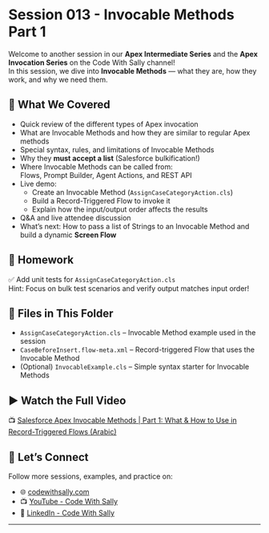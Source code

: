 # Session 013 - Invocable Methods Part 1

Welcome to another session in our **Apex Intermediate Series** and the **Apex Invocation Series** on the Code With Sally channel!  
In this session, we dive into **Invocable Methods** — what they are, how they work, and why we need them.

## 🔹 What We Covered

- Quick review of the different types of Apex invocation
- What are Invocable Methods and how they are similar to regular Apex methods
- Special syntax, rules, and limitations of Invocable Methods
- Why they **must accept a list** (Salesforce bulkification!)
- Where Invocable Methods can be called from:  
  Flows, Prompt Builder, Agent Actions, and REST API
- Live demo:
  - Create an Invocable Method (`AssignCaseCategoryAction.cls`)
  - Build a Record-Triggered Flow to invoke it
  - Explain how the input/output order affects the results
- Q&A and live attendee discussion
- What’s next: How to pass a list of Strings to an Invocable Method and build a dynamic **Screen Flow**

## 🧠 Homework

✅ Add unit tests for `AssignCaseCategoryAction.cls`  
Hint: Focus on bulk test scenarios and verify output matches input order!

## 📁 Files in This Folder

- `AssignCaseCategoryAction.cls` – Invocable Method example used in the session
- `CaseBeforeInsert.flow-meta.xml` – Record-triggered Flow that uses the Invocable Method
- (Optional) `InvocableExample.cls` – Simple syntax starter for Invocable Methods

## ▶️ Watch the Full Video

📺 [Salesforce Apex Invocable Methods | Part 1: What & How to Use in Record-Triggered Flows (Arabic)](https://youtu.be/-U1nJzlmf9U)

## 💬 Let’s Connect

Follow more sessions, examples, and practice on:
- 🌐 [codewithsally.com](https://codewithsally.com)
- 📺 [YouTube - Code With Sally](https://youtube.com/@codewithsally)
- 💼 [LinkedIn - Code With Sally](https://www.linkedin.com/company/code-with-sally)

---